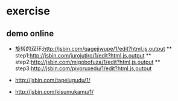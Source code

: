 # exercise
## demo online
* 旋转的双环:http://jsbin.com/qagejiwupe/1/edit?html,js,output
** step1:http://jsbin.com/jurojutiro/1/edit?html,js,output
** step2:http://jsbin.com/migobofuza/1/edit?html,js,output
** step3:http://jsbin.com/pivoruxedu/1/edit?html,js,output

* http://jsbin.com/tapelugudu/1/
* http://jsbin.com/kisumukamu/1/

